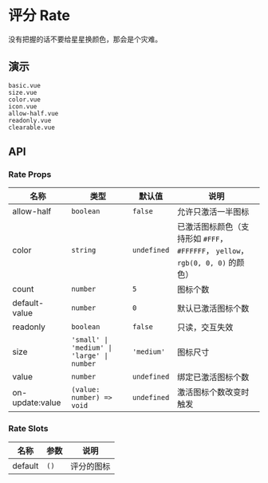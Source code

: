 # 评分 Rate

没有把握的话不要给星星换颜色，那会是个灾难。

## 演示

```demo
basic.vue
size.vue
color.vue
icon.vue
allow-half.vue
readonly.vue
clearable.vue
```

## API

### Rate Props

| 名称 | 类型 | 默认值 | 说明 |
| --- | --- | --- | --- |
| allow-half | `boolean` | `false` | 允许只激活一半图标 |
| color | `string` | `undefined` | 已激活图标颜色（支持形如 `#FFF`， `#FFFFFF`， `yellow`，`rgb(0, 0, 0)` 的颜色） |
| count | `number` | `5` | 图标个数 |
| default-value | `number` | `0` | 默认已激活图标个数 |
| readonly | `boolean` | `false` | 只读，交互失效 |
| size | `'small' \| 'medium' \| 'large' \| number` | `'medium'` | 图标尺寸 |
| value | `number` | `undefined` | 绑定已激活图标个数 |
| on-update:value | `(value: number) => void` | `undefined` | 激活图标个数改变时触发 |

### Rate Slots

| 名称    | 参数 | 说明       |
| ------- | ---- | ---------- |
| default | `()` | 评分的图标 |
